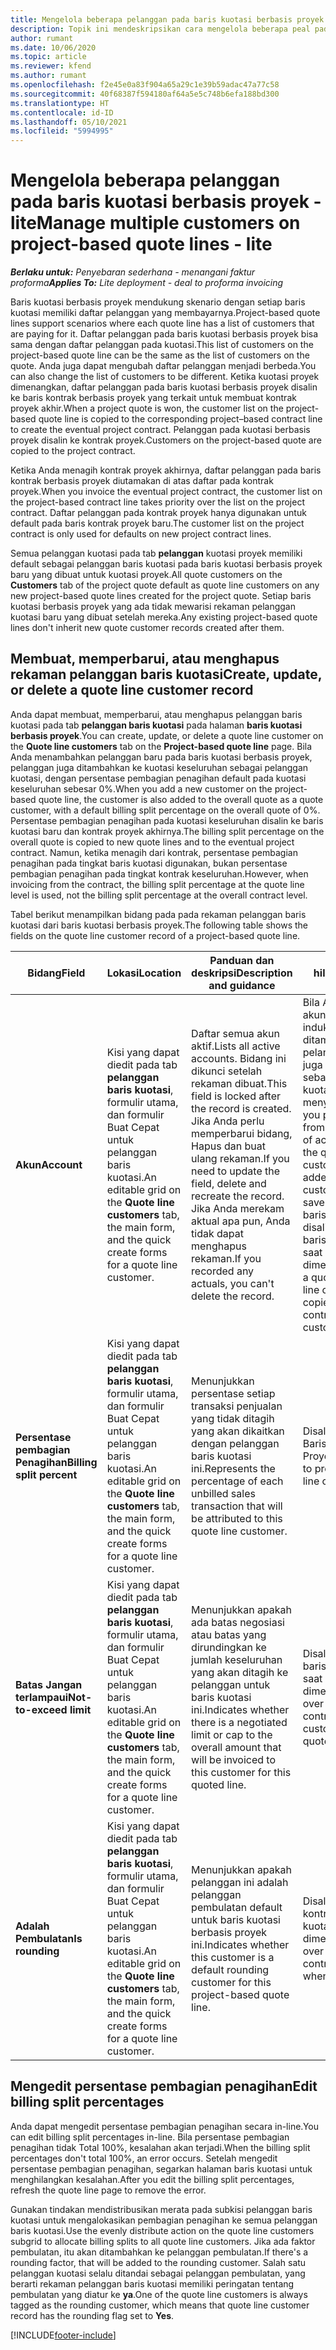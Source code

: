 ```yaml
---
title: Mengelola beberapa pelanggan pada baris kuotasi berbasis proyek - lite
description: Topik ini mendeskripsikan cara mengelola beberapa peal pada baris kuotasi berbasis proyek.
author: rumant
ms.date: 10/06/2020
ms.topic: article
ms.reviewer: kfend
ms.author: rumant
ms.openlocfilehash: f2e45e0a83f904a65a29c1e39b59adac47a77c58
ms.sourcegitcommit: 40f68387f594180af64a5e5c748b6efa188bd300
ms.translationtype: HT
ms.contentlocale: id-ID
ms.lasthandoff: 05/10/2021
ms.locfileid: "5994995"
---
```

# <a name="manage-multiple-customers-on-project-based-quote-lines---lite"></a><span data-ttu-id="0b196-103">Mengelola beberapa pelanggan pada baris kuotasi berbasis proyek - lite</span><span class="sxs-lookup"><span data-stu-id="0b196-103">Manage multiple customers on project-based quote lines - lite</span></span>

<span data-ttu-id="0b196-104">_**Berlaku untuk:** Penyebaran sederhana - menangani faktur proforma_</span><span class="sxs-lookup"><span data-stu-id="0b196-104">_**Applies To:** Lite deployment - deal to proforma invoicing_</span></span>

<span data-ttu-id="0b196-105">Baris kuotasi berbasis proyek mendukung skenario dengan setiap baris kuotasi memiliki daftar pelanggan yang membayarnya.</span><span class="sxs-lookup"><span data-stu-id="0b196-105">Project-based quote lines support scenarios where each quote line has a list of customers that are paying for it.</span></span> <span data-ttu-id="0b196-106">Daftar pelanggan pada baris kuotasi berbasis proyek bisa sama dengan daftar pelanggan pada kuotasi.</span><span class="sxs-lookup"><span data-stu-id="0b196-106">This list of customers on the project-based quote line can be the same as the list of customers on the quote.</span></span> <span data-ttu-id="0b196-107">Anda juga dapat mengubah daftar pelanggan menjadi berbeda.</span><span class="sxs-lookup"><span data-stu-id="0b196-107">You can also change the list of customers to be different.</span></span> <span data-ttu-id="0b196-108">Ketika kuotasi proyek dimenangkan, daftar pelanggan pada baris kuotasi berbasis proyek disalin ke baris kontrak berbasis proyek yang terkait untuk membuat kontrak proyek akhir.</span><span class="sxs-lookup"><span data-stu-id="0b196-108">When a project quote is won, the customer list on the project-based quote line is copied to the corresponding project–based contract line to create the eventual project contract.</span></span> <span data-ttu-id="0b196-109">Pelanggan pada kuotasi berbasis proyek disalin ke kontrak proyek.</span><span class="sxs-lookup"><span data-stu-id="0b196-109">Customers on the project-based quote are copied to the project contract.</span></span>

<span data-ttu-id="0b196-110">Ketika Anda menagih kontrak proyek akhirnya, daftar pelanggan pada baris kontrak berbasis proyek diutamakan di atas daftar pada kontrak proyek.</span><span class="sxs-lookup"><span data-stu-id="0b196-110">When you invoice the eventual project contract, the customer list on the project-based contract line takes priority over the list on the project contract.</span></span> <span data-ttu-id="0b196-111">Daftar pelanggan pada kontrak proyek hanya digunakan untuk default pada baris kontrak proyek baru.</span><span class="sxs-lookup"><span data-stu-id="0b196-111">The customer list on the project contract is only used for defaults on new project contract lines.</span></span>

<span data-ttu-id="0b196-112">Semua pelanggan kuotasi pada tab **pelanggan** kuotasi proyek memiliki default sebagai pelanggan baris kuotasi pada baris kuotasi berbasis proyek baru yang dibuat untuk kuotasi proyek.</span><span class="sxs-lookup"><span data-stu-id="0b196-112">All quote customers on the **Customers** tab of the project quote default as quote line customers on any new project-based quote lines created for the project quote.</span></span> <span data-ttu-id="0b196-113">Setiap baris kuotasi berbasis proyek yang ada tidak mewarisi rekaman pelanggan kuotasi baru yang dibuat setelah mereka.</span><span class="sxs-lookup"><span data-stu-id="0b196-113">Any existing project-based quote lines don't inherit new quote customer records created after them.</span></span>

## <a name="create-update-or-delete-a-quote-line-customer-record"></a><span data-ttu-id="0b196-114">Membuat, memperbarui, atau menghapus rekaman pelanggan baris kuotasi</span><span class="sxs-lookup"><span data-stu-id="0b196-114">Create, update, or delete a quote line customer record</span></span>

<span data-ttu-id="0b196-115">Anda dapat membuat, memperbarui, atau menghapus pelanggan baris kuotasi pada tab **pelanggan baris kuotasi** pada halaman **baris kuotasi berbasis proyek**.</span><span class="sxs-lookup"><span data-stu-id="0b196-115">You can create, update, or delete a quote line customer on the **Quote line customers** tab on the **Project-based quote line** page.</span></span> <span data-ttu-id="0b196-116">Bila Anda menambahkan pelanggan baru pada baris kuotasi berbasis proyek, pelanggan juga ditambahkan ke kuotasi keseluruhan sebagai pelanggan kuotasi, dengan persentase pembagian penagihan default pada kuotasi keseluruhan sebesar 0%.</span><span class="sxs-lookup"><span data-stu-id="0b196-116">When you add a new customer on the project-based quote line, the customer is also added to the overall quote as a quote customer, with a default billing split percentage on the overall quote of 0%.</span></span> <span data-ttu-id="0b196-117">Persentase pembagian penagihan pada kuotasi keseluruhan disalin ke baris kuotasi baru dan kontrak proyek akhirnya.</span><span class="sxs-lookup"><span data-stu-id="0b196-117">The billing split percentage on the overall quote is copied to new quote lines and to the eventual project contract.</span></span> <span data-ttu-id="0b196-118">Namun, ketika menagih dari kontrak, persentase pembagian penagihan pada tingkat baris kuotasi digunakan, bukan persentase pembagian penagihan pada tingkat kontrak keseluruhan.</span><span class="sxs-lookup"><span data-stu-id="0b196-118">However, when invoicing from the contract, the billing split percentage at the quote line level is used, not the billing split percentage at the overall contract level.</span></span> 

<span data-ttu-id="0b196-119">Tabel berikut menampilkan bidang pada pada rekaman pelanggan baris kuotasi dari baris kuotasi berbasis proyek.</span><span class="sxs-lookup"><span data-stu-id="0b196-119">The following table shows the fields on the quote line customer record of a project-based quote line.</span></span>

| <span data-ttu-id="0b196-120">Bidang</span><span class="sxs-lookup"><span data-stu-id="0b196-120">Field</span></span> | <span data-ttu-id="0b196-121">Lokasi</span><span class="sxs-lookup"><span data-stu-id="0b196-121">Location</span></span> | <span data-ttu-id="0b196-122">Panduan dan deskripsi</span><span class="sxs-lookup"><span data-stu-id="0b196-122">Description and guidance</span></span> | <span data-ttu-id="0b196-123">Dampak hilir</span><span class="sxs-lookup"><span data-stu-id="0b196-123">Downstream impact</span></span> |
| --- | --- | --- | --- |
| <span data-ttu-id="0b196-124">**Akun**</span><span class="sxs-lookup"><span data-stu-id="0b196-124">**Account**</span></span> | <span data-ttu-id="0b196-125">Kisi yang dapat diedit pada tab **pelanggan baris kuotasi**, formulir utama, dan formulir Buat Cepat untuk pelanggan baris kuotasi.</span><span class="sxs-lookup"><span data-stu-id="0b196-125">An editable grid on the **Quote line customers** tab, the main form, and the quick create forms for a quote line customer.</span></span> | <span data-ttu-id="0b196-126">Daftar semua akun aktif.</span><span class="sxs-lookup"><span data-stu-id="0b196-126">Lists all active accounts.</span></span> <span data-ttu-id="0b196-127">Bidang ini dikunci setelah rekaman dibuat.</span><span class="sxs-lookup"><span data-stu-id="0b196-127">This field is locked after the record is created.</span></span> <span data-ttu-id="0b196-128">Jika Anda perlu memperbarui bidang, Hapus dan buat ulang rekaman.</span><span class="sxs-lookup"><span data-stu-id="0b196-128">If you need to update the field, delete and recreate the record.</span></span> <span data-ttu-id="0b196-129">Jika Anda merekam aktual apa pun, Anda tidak dapat menghapus rekaman.</span><span class="sxs-lookup"><span data-stu-id="0b196-129">If you recorded any actuals, you can't delete the record.</span></span> | <span data-ttu-id="0b196-130">Bila Anda memilih akun dari daftar induk akun untuk ditambahkan, pelanggan kuotasi juga ditambahkan sebagai pelanggan kuotasi ketika menyimpannya.</span><span class="sxs-lookup"><span data-stu-id="0b196-130">When you pick an account from the master list of accounts to add, the quote line customer is also added as a quote customer when you save it.</span></span> <span data-ttu-id="0b196-131">Pelanggan baris kuotasi juga disalin ke pelanggan baris kontrak proyek saat kuotasi dimenangkan.</span><span class="sxs-lookup"><span data-stu-id="0b196-131">When a quote is won, quote line customers are copied to the project contract line customers.</span></span> |
| <span data-ttu-id="0b196-132">**Persentase pembagian Penagihan**</span><span class="sxs-lookup"><span data-stu-id="0b196-132">**Billing split percent**</span></span> | <span data-ttu-id="0b196-133">Kisi yang dapat diedit pada tab **pelanggan baris kuotasi**, formulir utama, dan formulir Buat Cepat untuk pelanggan baris kuotasi.</span><span class="sxs-lookup"><span data-stu-id="0b196-133">An editable grid on the **Quote line customers** tab, the main form, and the quick create forms for a quote line customer.</span></span> | <span data-ttu-id="0b196-134">Menunjukkan persentase setiap transaksi penjualan yang tidak ditagih yang akan dikaitkan dengan pelanggan baris kuotasi ini.</span><span class="sxs-lookup"><span data-stu-id="0b196-134">Represents the percentage of each unbilled sales transaction that will be attributed to this quote line customer.</span></span> | <span data-ttu-id="0b196-135">Disalin ke Pelanggan Baris Kontrak Proyek.</span><span class="sxs-lookup"><span data-stu-id="0b196-135">Copied over to project contract line customers.</span></span> |
| <span data-ttu-id="0b196-136">**Batas Jangan terlampaui**</span><span class="sxs-lookup"><span data-stu-id="0b196-136">**Not-to-exceed limit**</span></span> | <span data-ttu-id="0b196-137">Kisi yang dapat diedit pada tab **pelanggan baris kuotasi**, formulir utama, dan formulir Buat Cepat untuk pelanggan baris kuotasi.</span><span class="sxs-lookup"><span data-stu-id="0b196-137">An editable grid on the **Quote line customers** tab, the main form, and the quick create forms for a quote line customer.</span></span> | <span data-ttu-id="0b196-138">Menunjukkan apakah ada batas negosiasi atau batas yang dirundingkan ke jumlah keseluruhan yang akan ditagih ke pelanggan untuk baris kuotasi ini.</span><span class="sxs-lookup"><span data-stu-id="0b196-138">Indicates whether there is a negotiated limit or cap to the overall amount that will be invoiced to this customer for this quoted line.</span></span> | <span data-ttu-id="0b196-139">Disalin ke pelanggan baris kontrak proyek saat kuotasi dimenangkan.</span><span class="sxs-lookup"><span data-stu-id="0b196-139">Copied over to project contract line customers when a quote is won.</span></span> |
| <span data-ttu-id="0b196-140">**Adalah Pembulatan**</span><span class="sxs-lookup"><span data-stu-id="0b196-140">**Is rounding**</span></span> | <span data-ttu-id="0b196-141">Kisi yang dapat diedit pada tab **pelanggan baris kuotasi**, formulir utama, dan formulir Buat Cepat untuk pelanggan baris kuotasi.</span><span class="sxs-lookup"><span data-stu-id="0b196-141">An editable grid on the **Quote line customers** tab, the main form, and the quick create forms for a quote line customer.</span></span> | <span data-ttu-id="0b196-142">Menunjukkan apakah pelanggan ini adalah pelanggan pembulatan default untuk baris kuotasi berbasis proyek ini.</span><span class="sxs-lookup"><span data-stu-id="0b196-142">Indicates whether this customer is a default rounding customer for this project-based quote line.</span></span> | <span data-ttu-id="0b196-143">Disalin ke pelanggan kontrak proyek saat kuotasi dimenangkan.</span><span class="sxs-lookup"><span data-stu-id="0b196-143">Copied over to project contract customers when a quote is won.</span></span> |

## <a name="edit-billing-split-percentages"></a><span data-ttu-id="0b196-144">Mengedit persentase pembagian penagihan</span><span class="sxs-lookup"><span data-stu-id="0b196-144">Edit billing split percentages</span></span>

<span data-ttu-id="0b196-145">Anda dapat mengedit persentase pembagian penagihan secara in-line.</span><span class="sxs-lookup"><span data-stu-id="0b196-145">You can edit billing split percentages in-line.</span></span> <span data-ttu-id="0b196-146">Bila persentase pembagian penagihan tidak Total 100%, kesalahan akan terjadi.</span><span class="sxs-lookup"><span data-stu-id="0b196-146">When the billing split percentages don't total 100%, an error occurs.</span></span> <span data-ttu-id="0b196-147">Setelah mengedit persentase pembagian penagihan, segarkan halaman baris kuotasi untuk menghilangkan kesalahan.</span><span class="sxs-lookup"><span data-stu-id="0b196-147">After you edit the billing split percentages, refresh the quote line page to remove the error.</span></span>

<span data-ttu-id="0b196-148">Gunakan tindakan mendistribusikan merata pada subkisi pelanggan baris kuotasi untuk mengalokasikan pembagian penagihan ke semua pelanggan baris kuotasi.</span><span class="sxs-lookup"><span data-stu-id="0b196-148">Use the evenly distribute action on the quote line customers subgrid to allocate billing splits to all quote line customers.</span></span> <span data-ttu-id="0b196-149">Jika ada faktor pembulatan, itu akan ditambahkan ke pelanggan pembulatan.</span><span class="sxs-lookup"><span data-stu-id="0b196-149">If there's a rounding factor, that will be added to the rounding customer.</span></span> <span data-ttu-id="0b196-150">Salah satu pelanggan kuotasi selalu ditandai sebagai pelanggan pembulatan, yang berarti rekaman pelanggan baris kuotasi memiliki peringatan tentang pembulatan yang diatur ke **ya**.</span><span class="sxs-lookup"><span data-stu-id="0b196-150">One of the quote line customers is always tagged as the rounding customer, which means that quote line customer record has the rounding flag set to **Yes**.</span></span> 


[!INCLUDE[footer-include](../../includes/footer-banner.md)]